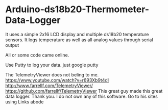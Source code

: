 # Arduino-ds18b20-Thermometer-Data-Logger
It uses a simple 2x16 LCD display and multiple ds18b20 temperature sensors. It logs temperature as well as all analog values through serial output

All or some code came online.

Use Putty to log your data. just google putty

The TelemetryViewer does not beling to me.
https://www.youtube.com/watch?v=r693Xb9t4dI
http://www.farrellf.com/TelemetryViewer/
https://github.com/farrellf/TelemetryViewer
This great guy made this great data logger. Thank you. I do not own any of this software. Go to his sites using Links abode
